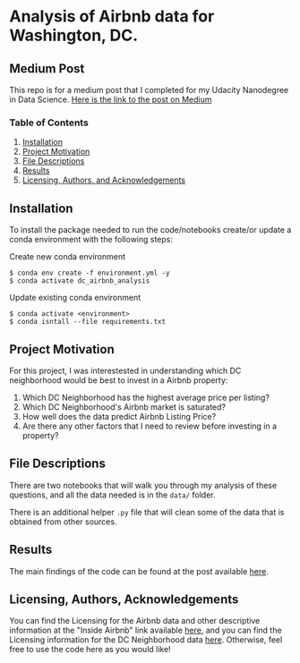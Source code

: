 # Analysis of Airbnb data for Washington, DC.

## Medium Post

This repo is for a medium post that I completed for my Udacity Nanodegree in Data Science.
[Here is the link to the post on Medium](https://njackson-gis.medium.com/finding-the-best-neighborhood-for-an-airbnb-property-45fce69ac011)

### Table of Contents

1. [Installation](#installation)
2. [Project Motivation](#motivation)
3. [File Descriptions](#files)
4. [Results](#results)
5. [Licensing, Authors, and Acknowledgements](#licensing)

## Installation <a name="installation"></a>

To install the package needed to run the code/notebooks create/or update a conda environment with the following steps:

Create new conda environment
```
$ conda env create -f environment.yml -y
$ conda activate dc_airbnb_analysis
```

Update existing conda environment
```
$ conda activate <environment>
$ conda isntall --file requirements.txt
```

## Project Motivation<a name="motivation"></a>

For this project, I was interestested in understanding which DC neighborhood would be best to invest in a Airbnb property:

1. Which DC Neighborhood has the highest average price per listing?
2. Which DC Neighborhood's Airbnb market is saturated?
3. How well does the data predict Airbnb Listing Price?
4. Are there any other factors that I need to review before investing in a property?

## File Descriptions <a name="files"></a>

There are two notebooks that will walk you through my analysis of these questions, and all the data needed is in the `data/` folder.  

There is an additional helper `.py` file that will clean some of the data that is obtained from other sources.

## Results<a name="results"></a>

The main findings of the code can be found at the post available [here](https://njackson-gis.medium.com/finding-the-best-neighborhood-for-an-airbnb-property-45fce69ac011).

## Licensing, Authors, Acknowledgements<a name="licensing"></a>

You can find the Licensing for the Airbnb data and other descriptive information at the "Inside Airbnb" link available [here](http://insideairbnb.com/get-the-data.html), and you can find the Licensing information for the DC Neighborhood data [here](https://opendata.dc.gov/datasets/neighborhood-clusters?geometry=-78.323%2C38.707%2C-75.706%2C39.081). Otherwise, feel free to use the code here as you would like! 

